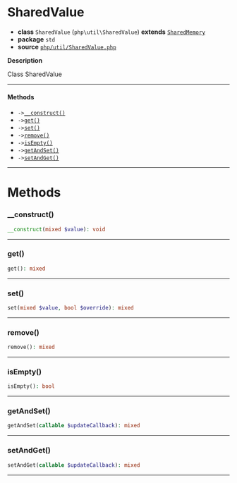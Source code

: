 # SharedValue

- **class** `SharedValue` (`php\util\SharedValue`) **extends** [`SharedMemory`](https://github.com/jphp-compiler/jphp/blob/master/jphp-runtime/api-docs/classes/php/util/SharedMemory.md)
- **package** `std`
- **source** [`php/util/SharedValue.php`](./src/main/resources/JPHP-INF/sdk/php/util/SharedValue.php)

**Description**

Class SharedValue

---

#### Methods

- `->`[`__construct()`](#method-__construct)
- `->`[`get()`](#method-get)
- `->`[`set()`](#method-set)
- `->`[`remove()`](#method-remove)
- `->`[`isEmpty()`](#method-isempty)
- `->`[`getAndSet()`](#method-getandset)
- `->`[`setAndGet()`](#method-setandget)

---
# Methods

<a name="method-__construct"></a>

### __construct()
```php
__construct(mixed $value): void
```

---

<a name="method-get"></a>

### get()
```php
get(): mixed
```

---

<a name="method-set"></a>

### set()
```php
set(mixed $value, bool $override): mixed
```

---

<a name="method-remove"></a>

### remove()
```php
remove(): mixed
```

---

<a name="method-isempty"></a>

### isEmpty()
```php
isEmpty(): bool
```

---

<a name="method-getandset"></a>

### getAndSet()
```php
getAndSet(callable $updateCallback): mixed
```

---

<a name="method-setandget"></a>

### setAndGet()
```php
setAndGet(callable $updateCallback): mixed
```

---

